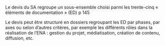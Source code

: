 
Le devis du SA regroupe un sous-ensemble choisi parmi les trente-cinq « éléments de documentation » (ED)   p 145


Le devis peut être structuré en dossiers regroupant les ED par phases, par axes ou selon d’autres critères, par exemple les différents rôles dans la réalisation de l’ENA : gestion du projet, médiatisation, création de contenu, diffusion, etc.